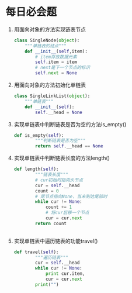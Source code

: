 # 每日必会题

1. 用面向对象的方法实现链表节点 

   ```python
   class SingleNode(object):
       """单链表的结点"""
       def __init__(self,item):
           # item存放数据元素
           self.item = item
           # next是下一个节点的标识
           self.next = None
   ```

2. 用面向对象的方法初始化单链表

   ```python
   class SingleLinkList(object):
       """单链表"""
       def __init__(self):
           self.__head = None
   ```

3. 实现单链表中判断链表是否为空的方法is_empty()

   ```python
   def is_empty(self):
           """判断链表是否为空"""
           return self.__head == None
   ```

4. 实现单链表中判断链表长度的方法length()

   ```python
   def length(self):
           """链表长度"""
           # cur初始时指向头节点
           cur = self.__head
           count = 0
           # 尾节点指向None，当未到达尾部时
           while cur != None:
               count += 1
               # 将cur后移一个节点
               cur = cur.next
           return count
         
   ```

5. 实现单链表中遍历链表的功能travel()

   ```python
   def travel(self):
           """遍历链表"""
           cur = self.__head
           while cur != None:
               print cur.item,
               cur = cur.next
           print("")
   ```

   